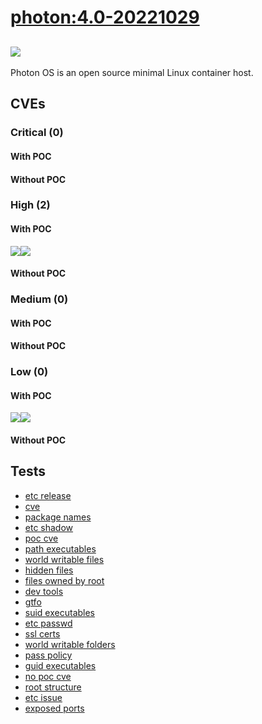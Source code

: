 # [photon:4.0-20221029](https://hub.docker.com/_/photon?tab=tags)
![](https://img.shields.io/static/v1?label=tag&message=4.0-20221029&color=blue)
---
<p>
Photon OS is an open source minimal Linux container host.
</p>

## CVEs
### Critical (0)
#### With POC

#### Without POC


### High (2)
#### With POC
[![](https://img.shields.io/badge/🔗%20CVE--2022--3602-HIGH-organge)](https://github.com/trickest/cve/blob/main/2022/CVE-2022-3602.md)[![](https://img.shields.io/badge/🔗%20CVE--2022--3786-HIGH-organge)](https://github.com/trickest/cve/blob/main/2022/CVE-2022-3786.md)
#### Without POC


### Medium (0)
#### With POC

#### Without POC


### Low (0)
#### With POC
[![](https://img.shields.io/badge/🔗%20CVE--2022--3602-LOW-blue)](https://github.com/trickest/cve/blob/main/2022/CVE-2022-3602.md)[![](https://img.shields.io/badge/🔗%20CVE--2022--3786-LOW-blue)](https://github.com/trickest/cve/blob/main/2022/CVE-2022-3786.md)
#### Without POC


## Tests
* [etc release](reports/etc-release.txt)
* [cve](reports/cve.txt)
* [package names](reports/package-names.txt)
* [etc shadow](reports/etc-shadow.txt)
* [poc cve](reports/poc-cve.txt)
* [path executables](reports/path-executables.txt)
* [world writable files](reports/world-writable-files.txt)
* [hidden files](reports/hidden-files.txt)
* [files owned by root](reports/files-owned-by-root.txt)
* [dev tools](reports/dev-tools.txt)
* [gtfo](reports/gtfo.txt)
* [suid executables](reports/suid-executables.txt)
* [etc passwd](reports/etc-passwd.txt)
* [ssl certs](reports/ssl-certs.txt)
* [world writable folders](reports/world-writable-folders.txt)
* [pass policy](reports/pass-policy.txt)
* [guid executables](reports/guid-executables.txt)
* [no poc cve](reports/no-poc-cve.txt)
* [root structure](reports/root-structure.txt)
* [etc issue](reports/etc-issue.txt)
* [exposed ports](reports/exposed-ports.txt)
